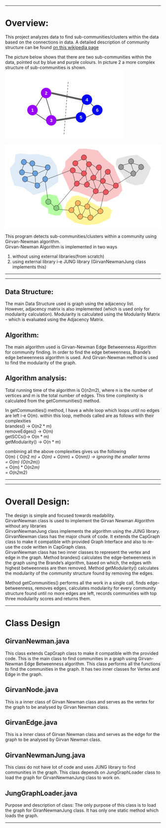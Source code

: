 

  
    
      
        
          
          


-------------------------------------------------------------------------------------------------------------------

Overview: 
==========

This project analyzes data to find sub-communities/clusters within the data based on the connections in data. A detailed description of community structure can be found [on this wikipedia page](https://en.wikipedia.org/wiki/Community_structure)

The picture below shows that there are two sub-communities within the data, pointed out by blue and purple colours. In picture 2 a more complex structure of sub-communities is shown.
![Alt text](images/community%20finding%201.PNG?raw=true "Picture 1")

![](images/community%20finding%202.PNG?raw=true "Picture 2")


This program detects sub-communities/clusters within a community using Girvan-Newman algorithm.    
Girvan-Newman Algorithm is implemented in two ways

1. without using external libraries(from scratch)
2. using external library i-e JUNG library (GirvanNewmanJung class implements this)

----------------------------------------------------------------------------------------------------------------------

-------------------------------------------------------------------------------------------------------------------------

Data Structure: 
---------------
The main Data Structure used is graph using the adjacency list.   
However, adjacency matrix is also implemented (which is used only for modularity calculation). Modularity is calculated using the Modularity Matrix - which is evaluated using the Adjacency Matrix.


Algorithm: 
-----------
The main algorithm used is Girvan-Newman Edge Betweenness Algorithm for community finding. In order to find the edge betweenness, Brande’s edge betweenness algorithm is used.   And Girvan-Newman method is used to find the modularity of the graph.


Algorithm analysis: 
--------------------
Total running time of the algorithm is O(n2m2), where n is the number of vertices and m is the total number of edges. 
This time complexity is calculated from the getCommunities() method.  

In getCommunities() method, I have a while loop which loops until no edges are left i-e O(m). within this loop, methods called   are as follows with their complexities  
brandes() -> 			O(n2 * m)  
removeEdges() -> 		O(m)  
getSCCs()->			O(n * m)  
getModularity() -> 		O(n * m)  
  
combining all the above complexities gives us the following  
O(m) { O(n2 *m) + O(m) + O(n*m) + O(n*m)} -> ignoring the smaller terms  
= O(m) {O(n2*m)}  
= O(m) * O(n2*m)  
= O(n2*m2)  
  
--------------------------------------------------------------------------------------------------------------------------

----------------------------------------------------------------------------------------------------------------------------------
Overall Design: 
=================
The design is simple and focused towards readability.  
GirvanNewman class is used to implement the Girvan Newman Algorithm without any libraries  
GirvanNewmanJung class implements the algorithm using the JUNG library.  
GirvanNewman class has the major chunk of code. It extends the CapGraph class to make it compatible with provided Graph Interface and also to re-use the code written in CapGraph class.  
GirvanNewman class has two inner classes to represent the vertex and edge in the graph. Method brandes() calculates the edge-betweenness in the graph using the Brande’s algorithm, based on which, the edges with highest betweenness are then removed. Method getModularity() calculates the modularity of the community structure found by removing the edges.   

Method getCommunities() performs all the work in a single call, finds edge-betweenness, removes edges, calculates modularity for every community structure found until no more edges are left, records communities with top three modularity scores and returns them.

--------------------------------------------------------------------------------------------------------------------------
Class Design
=============

GirvanNewman.java
--------------------------
This class extends CapGraph class to make it compatible with the provided code. This is the main class to find communities in a graph using Girvan-Newman Edge Betweenness algorithm. This class performs all the functions to find the communities in the graph. It has two inner classes for Vertex and Edge in the graph.

GirvanNode.java  
--------------------------
This is a inner class of Girvan Newman class and serves as the vertex for the graph to be analysed by Girvan Newman class.

GirvanEdge.java  
------------------------
This is a inner class of Girvan Newman class and serves as the edge for the graph to be analysed by Girvan Newman class.

GirvanNewmanJung.java  
--------------------------------
This class do not have lot of code and uses JUNG library to find communities in the graph. This class depends on JungGraphLoader class to load the graph for GirvanNewmanJung class to work on.

JungGraphLoader.java  
--------------------------------
Purpose and description of class: The only purpose of this class is to load the graph for GiranNewmanJung class. It has only one static method which loads the graph.

-------------------------------------------------------------------------------------------------------------------------------
 
 
